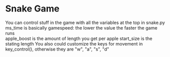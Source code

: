 # Snake Game  
You can control stuff in the game with all the variables at the top in snake.py  
ms_time is basically gamespeed: the lower the value the faster the game runs  
apple_boost is the amount of length you get per apple
start_size is the stating length
You also could customize the keys for movement in key_control(), otherwise they are "w", "a", "s", "d"  
